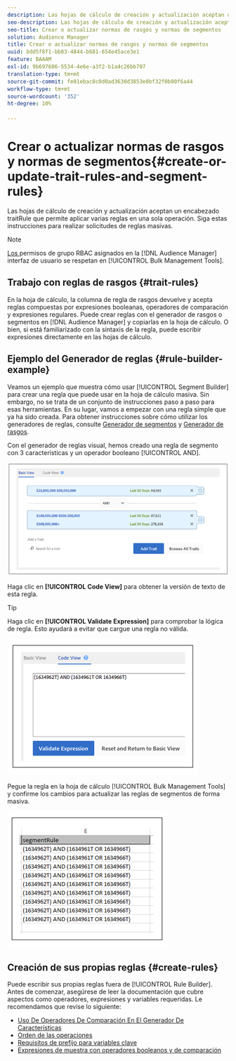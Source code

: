 ```yaml
---
description: Las hojas de cálculo de creación y actualización aceptan un encabezado traitRule que permite aplicar varias reglas en una sola operación. Siga estas instrucciones para realizar solicitudes de reglas masivas.
seo-description: Las hojas de cálculo de creación y actualización aceptan un encabezado traitRule que permite aplicar varias reglas en una sola operación. Siga estas instrucciones para realizar solicitudes de reglas masivas.
seo-title: Crear o actualizar normas de rasgos y normas de segmentos
solution: Audience Manager
title: Crear o actualizar normas de rasgos y normas de segmentos
uuid: bdd5f8f1-bb83-4844-b681-654e45ace3e1
feature: BAAAM
exl-id: 9b697606-5534-4e6e-a3f2-b1a4c26bb707
translation-type: tm+mt
source-git-commit: fe01ebac8c0d0ad3630d3853e0bf32f0b00f6a44
workflow-type: tm+mt
source-wordcount: '352'
ht-degree: 10%

---
```


# Crear o actualizar normas de rasgos y normas de segmentos{#create-or-update-trait-rules-and-segment-rules}

Las hojas de cálculo de creación y actualización aceptan un encabezado traitRule que permite aplicar varias reglas en una sola operación. Siga estas instrucciones para realizar solicitudes de reglas masivas.

<!-- 

<p>c_bulk_rules.xml </p>

 -->

>[!NOTE]
>
>[Los ](../../features/administration/administration-overview.md) permisos de grupo RBAC asignados en la  [!DNL Audience Manager] interfaz de usuario se respetan en  [!UICONTROL Bulk Management Tools].

## Trabajo con reglas de rasgos {#trait-rules}

En la hoja de cálculo, la columna de regla de rasgos devuelve y acepta reglas compuestas por expresiones booleanas, operadores de comparación y expresiones regulares. Puede crear reglas con el generador de rasgos o segmentos en [!DNL Audience Manager] y copiarlas en la hoja de cálculo. O bien, si está familiarizado con la sintaxis de la regla, puede escribir expresiones directamente en las hojas de cálculo.

## Ejemplo del Generador de reglas {#rule-builder-example}

Veamos un ejemplo que muestra cómo usar [!UICONTROL Segment Builder] para crear una regla que puede usar en la hoja de cálculo masiva. Sin embargo, no se trata de un conjunto de instrucciones paso a paso para esas herramientas. En su lugar, vamos a empezar con una regla simple que ya ha sido creada. Para obtener instrucciones sobre cómo utilizar los generadores de reglas, consulte [Generador de segmentos](../../features/segments/segment-builder.md) y [Generador de rasgos](../../features/traits/about-trait-builder.md).

Con el generador de reglas visual, hemos creado una regla de segmento con 3 características y un operador booleano [!UICONTROL AND].

![](assets/visualrule.png)

Haga clic en **[!UICONTROL Code View]** para obtener la versión de texto de esta regla.

>[!TIP]
>
>Haga clic en **[!UICONTROL Validate Expression]** para comprobar la lógica de regla. Esto ayudará a evitar que cargue una regla no válida.

![](assets/coderule.png)

Pegue la regla en la hoja de cálculo [!UICONTROL Bulk Management Tools] y confirme los cambios para actualizar las reglas de segmentos de forma masiva.

![](assets/segmentrule.png)

## Creación de sus propias reglas {#create-rules}

Puede escribir sus propias reglas fuera de [!UICONTROL Rule Builder]. Antes de comenzar, asegúrese de leer la documentación que cubre aspectos como operadores, expresiones y variables requeridas. Le recomendamos que revise lo siguiente:

* [Uso De Operadores De Comparación En El Generador De Características](../../features/traits/trait-comparison-operators.md)
* [Orden de las operaciones](../../features/traits/trait-operator-precedence.md)
* [Requisitos de prefijo para variables clave](../../features/traits/trait-variable-prefixes.md)
* [Expresiones de muestra con operadores booleanos y de comparación](../../features/traits/trait-expression-samples.md)
